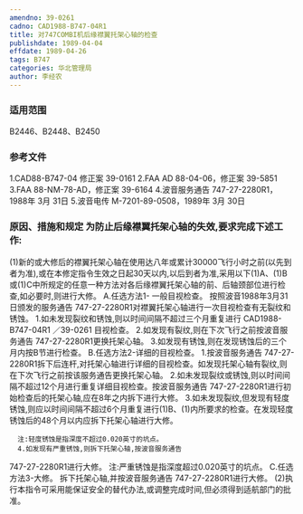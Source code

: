 ```yaml
---
amendno: 39-0261
cadno: CAD1988-B747-04R1
title: 对747COMBI机后缘襟翼托架心轴的检查
publishdate: 1989-04-04
effdate: 1989-04-26
tags: B747
categories: 华北管理局
author: 李经农
---
```


### 适用范围 
B2446、B2448、B2450

### 参考文件
1.CAD88-B747-04 修正案 39-0161 
    2.FAA 
AD 88-04-06，修正案 39-5851 
    3.FAA 
88-NM-78-AD，修正案 39-6164 
    4.波音服务通告 747-27-2280R1，1988年 3月 31日
    5.波音电传 M-7201-89-0508，1989年 3月 30日


### 原因、措施和规定     为防止后缘襟翼托架心轴的失效,要求完成下述工作: 
(1)新的或大修后的襟翼托架心轴在使用达八年或累计30000飞行小时之前(以先到者为准),或在本修定指令生效之日起30天以内,以后到者为准,采用以下(1)A、(1)B或(1)C中所规定的任意一种方法对各后缘襟翼托架心轴的前、后轴颈部位进行检查,如必要时,则进行大修。 
    A.任选方法1- 一般目视检查。 
    按照波音1988年3月31日颁发的服务通告 747-27-2280R1对襟翼托架心轴进行一次目视检查有无裂纹和锈蚀。 
      1.如未发现裂纹和锈蚀,则以时间间隔不超过三个月重复进行
       CAD1988-B747-04R1   ／39-0261 
目视检查。 
2.如发现有裂纹,则在下次飞行之前按波音服务通告 747-27-2280R1更换托架心轴。 
      3.如发现有锈蚀,则在发现锈蚀后的三个月内按B节进行检查。 
    B.任选方法2-详细的目视检查。 
      1.按波音服务通告 747-27-2280R1拆下后连杆,对托架心轴进行详细的目视检查。如发现托架心轴有裂纹,则在下次飞行之前按该服务通告更换托架心轴。 
      2.如未发现裂纹或锈蚀,则以时间间隔不超过12个月进行重复详细目视检查。按波音服务通告 747-27-2280R1进行初始检查后的托架心轴,应在8年之内拆下进行大修。 
      3.如未发现裂纹,但发现有轻度锈蚀,则应以时间间隔不超过6个月重复进行(1)B、(1)内所要求的检查。在发现轻度锈蚀后的48个月以内应拆下托架心轴进行大修。 

      注:轻度锈蚀是指深度不超过0.020英寸的坑点。 
      4.如发现有严重锈蚀,则拆下托架心轴,按波音服务通告 
747-27-2280R1进行大修。       注:严重锈蚀是指深度超过0.020英寸的坑点。 
    C.任选方法3-大修。     拆下托架心轴,并按波音服务通告 747-27-2280R1进行大修。 
    (2)执行本指令可采用能保证安全的替代办法,或调整完成时间,但必须得到适航部门的批准。
